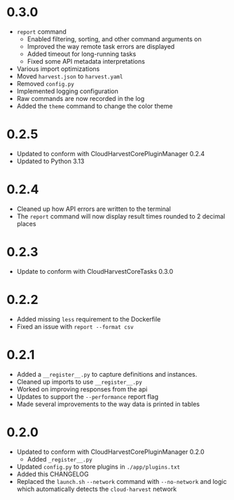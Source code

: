 # 0.3.0
- `report` command
  - Enabled filtering, sorting, and other command arguments on 
  - Improved the way remote task errors are displayed
  - Added timeout for long-running tasks
  - Fixed some API metadata interpretations
- Various import optimizations
- Moved `harvest.json` to `harvest.yaml`
- Removed `config.py`
- Implemented logging configuration
- Raw commands are now recorded in the log
- Added the `theme` command to change the color theme

# 0.2.5
- Updated to conform with CloudHarvestCorePluginManager 0.2.4
- Updated to Python 3.13

# 0.2.4
- Cleaned up how API errors are written to the terminal
- The `report` command will now display result times rounded to 2 decimal places

# 0.2.3
- Update to conform with CloudHarvestCoreTasks 0.3.0

# 0.2.2
- Added missing `less` requirement to the Dockerfile
- Fixed an issue with `report --format csv`

# 0.2.1
- Added a `__register__.py` to capture definitions and instances.
- Cleaned up imports to use `__register__.py`
- Worked on improving responses from the api
- Updates to support the `--performance` report flag
- Made several improvements to the way data is printed in tables

# 0.2.0
- Updated to conform with CloudHarvestCorePluginManager 0.2.0
  - Added `_register__.py`
- Updated `config.py` to store plugins in `./app/plugins.txt`
- Added this CHANGELOG
- Replaced the `launch.sh` `--network` command with `--no-network` and logic which automatically detects the `cloud-harvest` network
